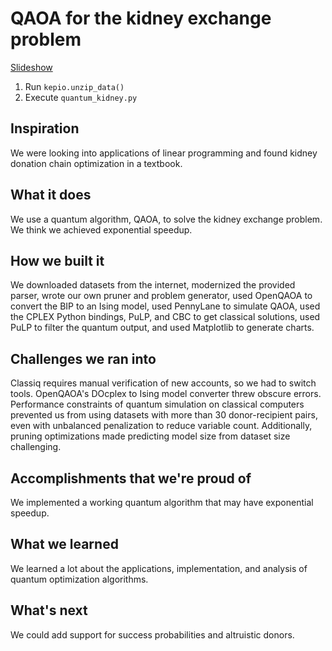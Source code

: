 # QAOA for the kidney exchange problem

[Slideshow](https://docs.google.com/presentation/d/1QfcvnHXAY4uffTjImgYDVJnK4g6A-NWtu9WTt6nQ9Tk/edit?usp=sharing)

1. Run `kepio.unzip_data()`
1. Execute `quantum_kidney.py`

## Inspiration

We were looking into applications of linear programming and found kidney donation chain optimization in a textbook.

## What it does

We use a quantum algorithm, QAOA, to solve the kidney exchange problem. We think we achieved exponential speedup.

## How we built it

We downloaded datasets from the internet, modernized the provided parser, wrote our own pruner and problem generator, used OpenQAOA to convert the BIP to an Ising model, used PennyLane to simulate QAOA, used the CPLEX Python bindings, PuLP, and CBC to get classical solutions, used PuLP to filter the quantum output, and used Matplotlib to generate charts.

## Challenges we ran into

Classiq requires manual verification of new accounts, so we had to switch tools. OpenQAOA's DOcplex to Ising model converter threw obscure errors. Performance constraints of quantum simulation on classical computers prevented us from using datasets with more than 30 donor-recipient pairs, even with unbalanced penalization to reduce variable count. Additionally, pruning optimizations made predicting model size from dataset size challenging.

## Accomplishments that we're proud of

We implemented a working quantum algorithm that may have exponential speedup.

## What we learned

We learned a lot about the applications, implementation, and analysis of quantum optimization algorithms.

## What's next

We could add support for success probabilities and altruistic donors.
